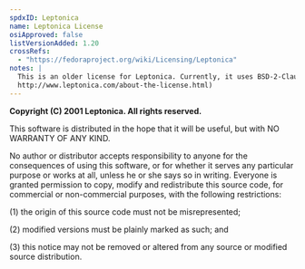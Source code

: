 ```yaml
---
spdxID: Leptonica
name: Leptonica License
osiApproved: false
listVersionAdded: 1.20
crossRefs: 
  - "https://fedoraproject.org/wiki/Licensing/Leptonica"
notes: |
  This is an older license for Leptonica. Currently, it uses BSD-2-Clause (see
  http://www.leptonica.com/about-the-license.html)
---
```


**Copyright (C) 2001 Leptonica. All rights reserved.**

This software is distributed in the hope that it will be useful, but with NO WARRANTY OF ANY KIND.

No author or distributor accepts responsibility to anyone for the consequences of using this software, or for whether it serves any particular purpose or works at all, unless he or she says so in writing. Everyone is granted permission to copy, modify and redistribute this source code, for commercial or non-commercial purposes, with the following restrictions:

(1) the origin of this source code must not be misrepresented;

(2) modified versions must be plainly marked as such; and

(3) this notice may not be removed or altered from any source or modified source distribution.
